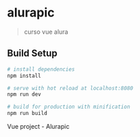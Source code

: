 # alurapic

> curso vue alura

## Build Setup

``` bash
# install dependencies
npm install

# serve with hot reload at localhost:8080
npm run dev

# build for production with minification
npm run build
```

Vue project - Alurapic
